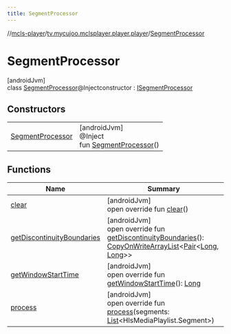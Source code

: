 ```yaml
---
title: SegmentProcessor
---
```

//[mcls-player](../../../index.html)/[tv.mycujoo.mclsplayer.player.player](../index.html)/[SegmentProcessor](index.html)



# SegmentProcessor



[androidJvm]\
class [SegmentProcessor](index.html)@Injectconstructor : [ISegmentProcessor](../-i-segment-processor/index.html)



## Constructors


| | |
|---|---|
| [SegmentProcessor](-segment-processor.html) | [androidJvm]<br>@Inject<br>fun [SegmentProcessor](-segment-processor.html)() |


## Functions


| Name | Summary |
|---|---|
| [clear](clear.html) | [androidJvm]<br>open override fun [clear](clear.html)() |
| [getDiscontinuityBoundaries](get-discontinuity-boundaries.html) | [androidJvm]<br>open override fun [getDiscontinuityBoundaries](get-discontinuity-boundaries.html)(): [CopyOnWriteArrayList](https://developer.android.com/reference/kotlin/java/util/concurrent/CopyOnWriteArrayList.html)&lt;[Pair](https://kotlinlang.org/api/latest/jvm/stdlib/kotlin/-pair/index.html)&lt;[Long](https://kotlinlang.org/api/latest/jvm/stdlib/kotlin/-long/index.html), [Long](https://kotlinlang.org/api/latest/jvm/stdlib/kotlin/-long/index.html)&gt;&gt; |
| [getWindowStartTime](get-window-start-time.html) | [androidJvm]<br>open override fun [getWindowStartTime](get-window-start-time.html)(): [Long](https://kotlinlang.org/api/latest/jvm/stdlib/kotlin/-long/index.html) |
| [process](process.html) | [androidJvm]<br>open override fun [process](process.html)(segments: [List](https://kotlinlang.org/api/latest/jvm/stdlib/kotlin.collections/-list/index.html)&lt;HlsMediaPlaylist.Segment&gt;) |

